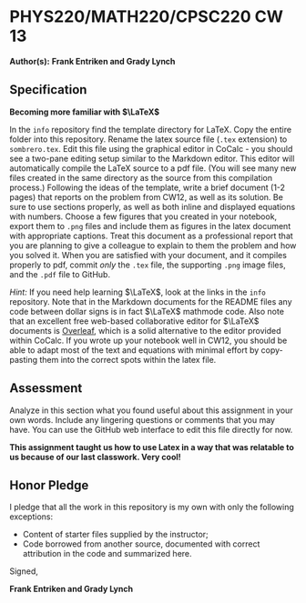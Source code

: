 # PHYS220/MATH220/CPSC220 CW 13

**Author(s):** **Frank Entriken and Grady Lynch**

## Specification

**Becoming more familiar with $\LaTeX$**

In the `info` repository find the template directory for LaTeX. Copy the entire folder into this repository. Rename the latex source file (`.tex` extension) to `sombrero.tex`. Edit this file using the graphical editor in CoCalc - you should see a two-pane editing setup similar to the Markdown editor. This editor will automatically compile the LaTeX source to a pdf file. (You will see many new files created in the same directory as the source from this compilation process.) Following the ideas of the template, write a brief document (1-2 pages) that reports on the problem from CW12, as well as its solution. Be sure to use sections properly, as well as both inline and displayed equations with numbers. Choose a few figures that you created in your notebook, export them to `.png` files and include them as figures in the latex document with appropriate captions. Treat this document as a professional report that you are planning to give a colleague to explain to them the problem and how you solved it. When you are satisfied with your document, and it compiles properly to pdf, commit *only* the `.tex` file, the supporting `.png` image files, and the `.pdf` file to GitHub.

*Hint:* If you need help learning $\LaTeX$, look at the links in the `info` repository. Note that in the Markdown documents for the README files any code between dollar signs is in fact $\LaTeX$ mathmode code. Also note that an excellent free web-based collaborative editor for $\LaTeX$ documents is [Overleaf](http://www.overleaf.com), which is a solid alternative to the editor provided within CoCalc. If you wrote up your notebook well in CW12, you should be able to adapt most of the text and equations with minimal effort by copy-pasting them into the correct spots within the latex file.
  
## Assessment

Analyze in this section what you found useful about this assignment in your own words. Include any lingering questions or comments that you may have. You can use the GitHub web interface to edit this file directly for now.

**This assignment taught us how to use Latex in a way that was relatable to us because of our last classwork. Very cool!**

## Honor Pledge

I pledge that all the work in this repository is my own with only the following exceptions:

* Content of starter files supplied by the instructor;
* Code borrowed from another source, documented with correct attribution in the code and summarized here.

Signed,

**Frank Entriken and Grady Lynch**

